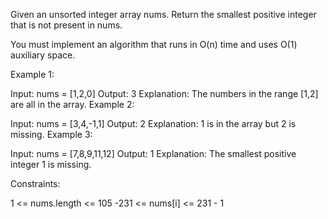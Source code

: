 Given an unsorted integer array nums. Return the smallest positive integer that is not present in nums.

You must implement an algorithm that runs in O(n) time and uses O(1) auxiliary space.

Example 1:

Input: nums = [1,2,0]
Output: 3
Explanation: The numbers in the range [1,2] are all in the array.
Example 2:

Input: nums = [3,4,-1,1]
Output: 2
Explanation: 1 is in the array but 2 is missing.
Example 3:

Input: nums = [7,8,9,11,12]
Output: 1
Explanation: The smallest positive integer 1 is missing.

Constraints:

1 <= nums.length <= 105
-231 <= nums[i] <= 231 - 1
